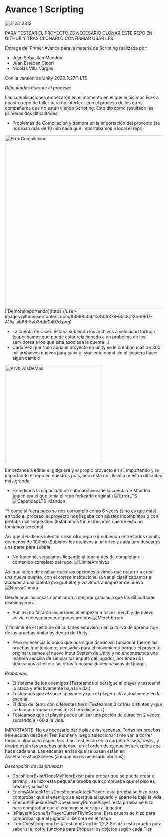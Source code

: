 # Avance 1 Scripting 

![312312312](https://user-images.githubusercontent.com/101490531/158107428-e351a3cf-7d5a-478b-b40b-55d51f7695c5.png)

PARA TESTEAR EL PROYECTO ES NECESARIO CLONAR ESTE REPO EN GITHUB Y TRAS CLONARLO CONFIRMAR USAR LFS.

Entrega del Primer Avance para la materia de Scripting realizada por:

- Juan Sebastían Mandón
- Juan Esteban Ciceri
- Nicolás Villa Vargas

Con la versión de Unity 2020.3.27f1 LTS

_Dificultades durante el proceso:_

Las complicaciones empezarón en el momento en el que le hicimos Fork a nuestro repo de taller para no interferir con el proceso de los otros compañeros que no están viendo Scripting. Esto dio como resultado las primeras dos dificultades: 

- Problemas de Compilación y demora en la importación del proyecto (se nos iban más de 10 min cada que importabamos a local el repo)
<img width="554" alt="ErrorCompilacion" src="https://user-images.githubusercontent.com/83988504/158104050-3b17bc14-2a1c-4e36-8c84-24f530e39780.png">
![DemoraImportando](https://user-images.githubusercontent.com/83988504/158106378-65c8c12a-99d7-415a-ab68-5ab3ddd0407d.png)

- La cuenta de Cicerí estaba subiendo los archivos a velocidad tortuga (sopechamos que puede estar relacionado a un probelma de los servidores a los que está asociada la cuenta...) 
- Cada Vez que Nico abría el proyecto en unity se le creaban más de 300 mil arvhicvos nuevos para subir al siguiente comit sin ni siquiera hacer algún cambio
<img width="314" alt="ArvhivosDeMas" src="https://user-images.githubusercontent.com/83988504/158105277-5abde9b7-0d6a-4f13-abf0-d837278359cb.png">

Empezanos a editar el gitIgnore y el propió proyecto en sí, importando y re importando el repo en nuestros pc´s, pero esto nos llevó a nuestra dificultad más grande:

  - Excedimos la capacidad de subir archivos de la cuenta de Mandón (quíen era el que tenía el repo forkeado original.)
![ErrorLTS](https://user-images.githubusercontent.com/83988504/158104417-54443b78-2473-4502-908c-1e77f8ae6a6f.png)
![CapatidadLTS-Mandon](https://user-images.githubusercontent.com/83988504/158104496-a3081178-ba37-4e2a-90cc-1ddd3c8d0ada.png)

  -Y como si fuera poco se nos corrompió como 6 veces (sino es que más) en todo el proceso, el proyecto nos llegaba con ajustes incompletos o con prefabs mal linqueados (Estabamos tan estresados que de esto no tomamos screens)

Así que decidimos intentar crear otro repo e ir subiendo entre todos comits de menos de 100mb (Subimos los archivos a un drive y cada uno descargó una parte para subirla

- No funconó, seguíamos llegando al tope antes de completar el contenido completo del repo.
![LimiteArchivos](https://user-images.githubusercontent.com/83988504/158104702-c75aabd7-fb0d-4536-af52-cb7a1481ce77.png)

Así que luego de evaluar nuestras opciones tuvimos que recurrir a crear una nueva cuenta, con el correo institucional (a ver si clasificabamos a acceder a una cuenta pro gratuita) y volvimos a empezar de nuevo 
![NuevaCuenta](https://user-images.githubusercontent.com/83988504/158105493-0b566818-272b-4113-ab6f-678d017452c4.png)

Desde aquí las cosas comezaron a mejorar gracias a que las dificultades disminuyeron...
- Aún así no faltarón los errores al empezar a hacer merch y de nuevo volvían adesaparecer algunos prefabs
![MerchErrors](https://user-images.githubusercontent.com/83988504/158105820-ecd473b1-b958-4733-932a-e60f41e20e47.png)

Y finalmente el resto de dificultades estuvieron en la curva de aprendizaje de las pruebas unitarias dentro de Unity.
- Pero en esencia lo unico que nos sigué dando sin funcionar fuerón las pruebas que teníamos pensadas para el movimiento porque el proyecto original usamos el nuevo input System de Unity y no encontramos una manera sencilla de simular los imputs del jugador, por ende nos dedicamos a testear las otras funcionalidades básicas del juego.

_Probamos:_

- El sistema de los enemigos (Testeamos si persigue al player y testear si lo ataca y efectivamente baja la vida.)
- Testeamos que el suelo spawnee y que el player está actualmente en la escena.
- El drop de items con diferentes tiers (Testeamos 3 cofres distintos y que cada uno dropean items de 3 tiers distintos.)
- Testeamos que el player puede utilizar una poción de curación 2 veces, sumandole +60 a la vida.

IMPORTANTE:
No es necesario darle play a las escenas, Todas las pruebas se ejecutan desde el Test Runner y luego seleccionar si se van a correr todas o alguna en especifico.
Los Test están en la carpeta Assets/Tests , y dentro están las pruebas unitarias , en el orden de ejecución se explica que hace cada una. Las escenas en las que se basan están en Assets/TesstingScenes (aunque no es necesario abrirlas).

_Descripción de las pruebas:_

- DoesFloorExist/DoesMyFloorExist: para probar que se pueda crear el terreno , se hizo esta pequeña prueba que comprueba que el piso es creado y si  exista
- EnemyAlAttackTest/DoesEnemuAttackPlayer: esta prueba se hizo para comprobar que el enemigo se acerque  al usuario y aparte le baje la vida  
- EnemuAllPuesueTest/ DoesEnemyPursuePlayer: esta prueba se hizo para comprobar que el enemigo si persiga al jugador
- IsPlayerinScene/IsPlayerCurrenTliyInScene: Esta prueba se hizo para comprobar que el jugador si se crea en el mapa
- ITemChestDropinngTest/TestitemDropTier1,2,3:Se hizo esta prueba para saber si el cofre funciona para Dropear los objetos según cada Tier 

